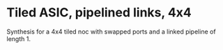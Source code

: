 Tiled ASIC, pipelined links, 4x4
================================
Synthesis for a 4x4 tiled noc with swapped ports and a linked pipeline of length 1.
